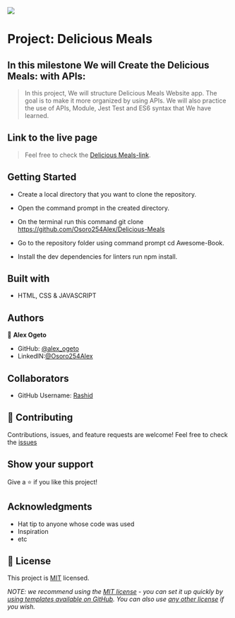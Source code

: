 ![](https://img.shields.io/badge/Microverse-blueviolet)

# Project: Delicious Meals

## In this milestone We will Create the Delicious Meals: with APIs:

> In this project, We will structure Delicious Meals Website app. The goal is to make it more organized by using APIs. We will also practice the use of APIs, Module, Jest Test and ES6 syntax that We have learned.

## Link to the live page

> Feel free to check the [Delicious Meals-link](https://osoro254alex.github.io/).

## Getting Started

- Create a local directory that you want to clone the repository.

- Open the command prompt in the created directory.

- On the terminal run this command git clone https://github.com/Osoro254Alex/Delicious-Meals

- Go to the repository folder using command prompt cd Awesome-Book.

- Install the dev dependencies for linters run npm install.

## Built with

- HTML, CSS & JAVASCRIPT 

## Authors

👤 **Alex Ogeto**

- GitHub: [@alex_ogeto](https://github.com/Osoro254Alex)
- LinkedIN:[@Osoro254Alex](https://www.linkedin.com/feed/)

## Collaborators

- GitHub Username: [Rashid](https://github.com/RashidMenhas)

## 🤝 Contributing

Contributions, issues, and feature requests are welcome!
Feel free to check the [issues](https://github.com/Osoro254Alex/Delicious-Meals/issues)

## Show your support

Give a ⭐️ if you like this project!

## Acknowledgments

- Hat tip to anyone whose code was used
- Inspiration
- etc

## 📝 License

This project is [MIT](./LICENSE) licensed.

_NOTE: we recommend using the [MIT license](https://choosealicense.com/licenses/mit/) - you can set it up quickly by [using templates available on GitHub](https://docs.github.com/en/communities/setting-up-your-project-for-healthy-contributions/adding-a-license-to-a-repository). You can also use [any other license](https://choosealicense.com/licenses/) if you wish._
